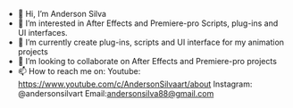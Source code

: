 - 👋 Hi, I’m Anderson Silva
- 👀 I’m interested in After Effects and Premiere-pro Scripts, plug-ins and UI interfaces.
- 🌱 I’m currently create plug-ins, scripts and UI interface for my animation projects
- 💞️ I’m looking to collaborate on After Effects and Premiere-pro projects
- 📫 How to reach me on:
Youtube: https://www.youtube.com/c/AndersonSilvaart/about
Instagram: @andersonsilvart
Email:andersonsilva88@gmail.com

<!---
andersonsilvart/andersonsilvart is a ✨ special ✨ repository because its `README.md` (this file) appears on your GitHub profile.
You can click the Preview link to take a look at your changes.
--->
